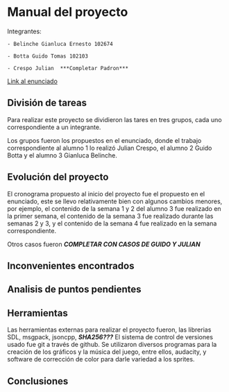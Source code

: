 # Manual del proyecto

Integrantes:

	- Belinche Gianluca Ernesto 102674
	
	- Botta Guido Tomas 102103
	
	- Crespo Julian  ***Completar Padron***
	
[Link al enunciado]() 	

## División de tareas

Para realizar este proyecto se dividieron las tares en tres grupos, cada uno correspondiente a un integrante.

Los grupos fueron los propuestos en el enunciado, donde el trabajo correspondiente al alumno 1 lo realizó Julian Crespo, el alumno 2 Guido Botta y el alumno 3 Gianluca Belinche.

## Evolución del proyecto

El cronograma propuesto al inicio del proyecto fue el propuesto en el enunciado, este se llevo relativamente bien con algunos cambios menores, por ejemplo, el contenido de la semana 1 y 2 del alumno 3 fue realizado en la primer semana,
el contenido de la semana 3 fue realizado durante las semanas 2 y 3, y el contenido de la semana 4 fue realizado en la semana correspondiente.

Otros casos fueron ***COMPLETAR CON CASOS DE GUIDO Y JULIAN***

## Inconvenientes encontrados

## Analisis de puntos pendientes

## Herramientas

Las herramientas externas para realizar el proyecto fueron, las librerias SDL, msgpack, jsoncpp, ***SHA256???***
El sistema de control de versiones usado fue git a través de github.
Se utilizaron diversos programas para la creación de los gráficos y la música del juego, entre ellos, audacity, y software de corrección de color para darle variedad a los sprites.

## Conclusiones
